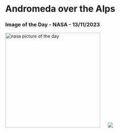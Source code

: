 # Andromeda over the Alps
### Image of the Day - NASA - 13/11/2023
<img src="https://apod.nasa.gov/apod/image/2311/M31Alps_Kananovich_960.jpg" alt="nasa picture of the day" width="300"/>&nbsp; &nbsp; &nbsp; <img src="https://github-readme-streak-stats.herokuapp.com/?user=tempo-riz&theme=dracula" >



  
